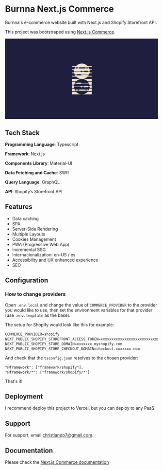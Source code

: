 # Burnna Next.js Commerce

Burnna's e-commerce website built with Next.js and Shopify Storefront API.

This project was bootstraped using [Next.js Commerce](https://nextjs.org/commerce).

![Burnna App icon](/public/seo_card_1200x630.jpg)

## Tech Stack

**Programming Language**: Typescript.

**Framework**: Next.js

**Components Library**: Material-UI

**Data Fetching and Cache**: SWR

**Query Language**: GraphQL

**API**: Shopify’s Storefront API

## Features

- Data caching
- SPA
- Server-Side Rendering
- Multiple Layouts
- Cookies Management
- PWA (Progressive Web App)
- Incremental SSG
- Internacionalization: en-US / es
- Accessibility and UX enhanced experience
- SEO

## Configuration

### How to change providers

Open `.env.local` and change the value of `COMMERCE_PROVIDER` to the provider you would like to use, then set the environment variables for that provider (use `.env.template` as the base).

The setup for Shopify would look like this for example:

```
COMMERCE_PROVIDER=shopify
NEXT_PUBLIC_SHOPIFY_STOREFRONT_ACCESS_TOKEN=xxxxxxxxxxxxxxxxxxxxxxxxxxxx
NEXT_PUBLIC_SHOPIFY_STORE_DOMAIN=xxxxxxx.myshopify.com
NEXT_PUBLIC_SHOPIFY_STORE_CHECKOUT_DOMAIN=checkout.xxxxxxx.com
```

And check that the `tsconfig.json` resolves to the chosen provider:

```
"@framework": ["framework/shopify"],
"@framework/*": ["framework/shopify/*"]
```

That's it!

## Deployment

I recommend deploy this project to Vercel, but you can deploy to any PaaS.

## Support

For support, email christiandp7@gmail.com.

## Documentation

Please check the [Next.js Commerce documentation](https://github.com/vercel/commerce#readme)
